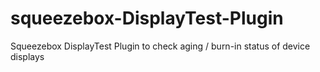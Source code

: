 # squeezebox-DisplayTest-Plugin
Squeezebox DisplayTest Plugin to check aging / burn-in status of device displays
